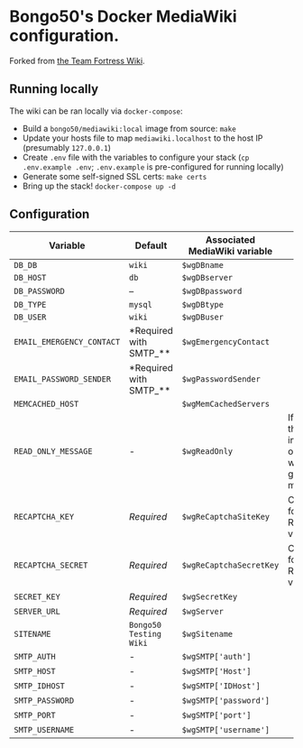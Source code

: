 # Bongo50's Docker MediaWiki configuration.

Forked from [the Team Fortress Wiki](https://github.com/tfwiki/mediawiki).

## Running locally

The wiki can be ran locally via `docker-compose`:

- Build a `bongo50/mediawiki:local` image from source: `make`
- Update your hosts file to map `mediawiki.localhost` to the host IP (presumably `127.0.0.1`)
- Create `.env` file with the variables to configure your stack (`cp .env.example .env`; `.env.example` is pre-configured for running locally)
- Generate some self-signed SSL certs: `make certs`
- Bring up the stack! `docker-compose up -d`

## Configuration

| Variable                  | Default                               | Associated MediaWiki variable | Notes                                                                                                  |
| ------------------------- | ------------------------------------- | ----------------------------- | ------------------------------------------------------------------------------------------------------ |
| `DB_DB`                   | `wiki`                                | `$wgDBname`                   |
| `DB_HOST`                 | `db`                                  | `$wgDBserver`                 |
| `DB_PASSWORD`             | –                                     | `$wgDBpassword`               |
| `DB_TYPE`                 | `mysql`                               | `$wgDBtype`                   |
| `DB_USER`                 | `wiki`                                | `$wgDBuser`                   |
| `EMAIL_EMERGENCY_CONTACT` | \*Required with SMTP\_\*\*            | `$wgEmergencyContact`         |
| `EMAIL_PASSWORD_SENDER`   | \*Required with SMTP\_\*\*            | `$wgPasswordSender`           |
| `MEMCACHED_HOST`          |                                       | `$wgMemCachedServers`         |                                                                                                        |
| `READ_ONLY_MESSAGE`       | -                                     | `$wgReadOnly`                 | If set, puts the Wiki into read-only mode with the given message.                                      |
| `RECAPTCHA_KEY`           | _Required_                            | `$wgReCaptchaSiteKey`         | Credentials for a ReCaptcha v2 Tickbox                                                                 |
| `RECAPTCHA_SECRET`        | _Required_                            | `$wgReCaptchaSecretKey`       | Credentials for a ReCaptcha v2 Tickbox                                                                 |
| `SECRET_KEY`              | _Required_                            | `$wgSecretKey`                |                                                |
| `SERVER_URL`              | _Required_                            | `$wgServer`                   |
| `SITENAME`                | `Bongo50 Testing Wiki`                | `$wgSitename`                 |
| `SMTP_AUTH`               | -                                     | `$wgSMTP['auth']`             |
| `SMTP_HOST`               | -                                     | `$wgSMTP['Host']`             |
| `SMTP_IDHOST`             | -                                     | `$wgSMTP['IDHost']`           |
| `SMTP_PASSWORD`           | -                                     | `$wgSMTP['password']`         |
| `SMTP_PORT`               | -                                     | `$wgSMTP['port']`             |
| `SMTP_USERNAME`           | -                                     | `$wgSMTP['username']`         |
